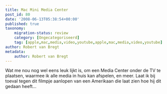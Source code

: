 ```yaml
---
title: Mac Mini Media Center
post_id: 80
date: '2008-06-13T05:38:54+00:00'
published: true
taxonomy:
    migration-status: review
    category: [Ongecategoriseerd]
    tag: [apple,mac,media,video,youtube,apple,mac,media,video,youtube]
author: Robert van Bregt
metadata:
    author: Robert van Bregt
---
```

Wat me nou nog wel eens leuk lijkt is, om een Media Center onder de TV te plaatsen, waarmee ik alle media in huis kan afspelen, en meer. Laat ik bij toeval tegen dit filmpje aanlopen van een Amerikaan die laat zien hoe hij dit gedaan heeft…

 